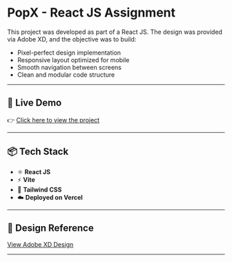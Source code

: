 # PopX - React JS Assignment

This project was developed as part of a React JS. The design was provided via Adobe XD, and the objective was to build:

- Pixel-perfect design implementation
- Responsive layout optimized for mobile
- Smooth navigation between screens
- Clean and modular code structure

---

## 🔗 Live Demo

👉 [Click here to view the project](https://popx-xi.vercel.app)

---

## 📦 Tech Stack

- ⚛️ **React JS**
- ⚡ **Vite**
- 🎨 **Tailwind CSS**
- ☁️ **Deployed on Vercel**

---

## 🎨 Design Reference

[View Adobe XD Design](https://xd.adobe.com/view/b68eea25-003d-4a5d-8fdd-d463eeb20b32-e3dd)

---
